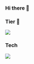 ### Hi there 👋

### Tier 👑
<a href="https://opgc.me/#/users/cyj1322" target="_blank"><img src="https://api.opgc.me/githubs/users/cyj1322/tag/?theme=basic" /></a>

### Tech
<img src="https://img.shields.io/badge/Node-68A063?style=flat-square&logo=node.js&logoColor=white"/>
<!--
**cyj1322/cyj1322** is a ✨ _special_ ✨ repository because its `README.md` (this file) appears on your GitHub profile.

Here are some ideas to get you started:

- 🔭 I’m currently working on ...
- 🌱 I’m currently learning ...
- 👯 I’m looking to collaborate on ...
- 🤔 I’m looking for help with ...
- 💬 Ask me about ...
- 📫 How to reach me: ...
- 😄 Pronouns: ...
- ⚡ Fun fact: ...
-->
